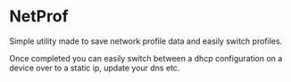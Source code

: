 # NetProf

Simple utility made to save network profile data and easily switch profiles.

Once completed you can easily switch between a dhcp configuration on a device over to a static ip, update your dns etc.

